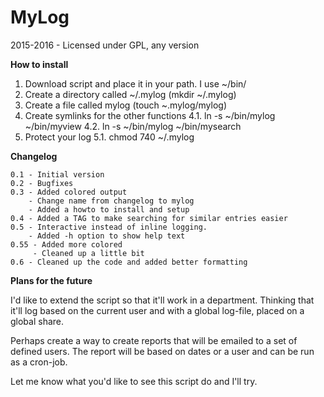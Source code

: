 # MyLog

2015-2016 - Licensed under GPL, any version

**How to install**

1. Download script and place it in your path. I use ~/bin/
2. Create a directory called ~/.mylog (mkdir ~/.mylog)
3. Create a file called mylog (touch ~.mylog/mylog)
4. Create symlinks for the other functions
4.1. ln -s ~/bin/mylog ~/bin/myview
4.2. ln -s ~/bin/mylog ~/bin/mysearch
5. Protect your log
5.1. chmod 740 ~/.mylog


**Changelog**

```
0.1 - Initial version
0.2 - Bugfixes
0.3 - Added colored output
    - Change name from changelog to mylog
    - Added a howto to install and setup
0.4 - Added a TAG to make searching for similar entries easier
0.5 - Interactive instead of inline logging.
    - Added -h option to show help text
0.55 - Added more colored
     - Cleaned up a little bit
0.6 - Cleaned up the code and added better formatting
```

**Plans for the future**

I'd like to extend the script so that it'll work in a department.
Thinking that it'll log based on the current user and with a global log-file,
placed on a global share.

Perhaps create a way to create reports that will be emailed to a set of defined users.
The report will be based on dates or a user and can be run as a cron-job.

Let me know what you'd like to see this script do and I'll try.

